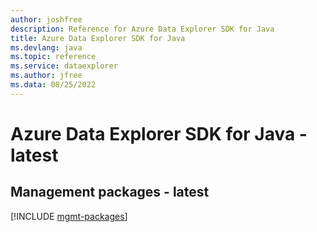 ```yaml
---
author: joshfree
description: Reference for Azure Data Explorer SDK for Java
title: Azure Data Explorer SDK for Java
ms.devlang: java
ms.topic: reference
ms.service: dataexplorer
ms.author: jfree
ms.data: 08/25/2022
---
```

# Azure Data Explorer SDK for Java - latest

## Management packages - latest
[!INCLUDE [mgmt-packages](data-explorer-mgmt-index.md)]